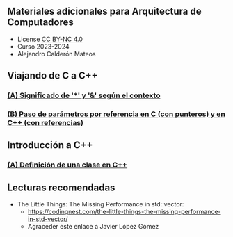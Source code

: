 ## Materiales adicionales para Arquitectura de Computadores

<html>
<ul>
<li> License <a href="http:/creativecommons.org/licenses/by-nc/4.0/">CC BY-NC 4.0</a> </li>
<li> Curso 2023-2024</li>
<li> Alejandro Calderón Mateos </li>
</ul>
</html>


## Viajando de C a C++

### [(A) Significado de '\*' y '&' según el contexto](de_c_a_cpp.md)

### [(B) Paso de parámetros por referencia en C (con punteros) y en C++ (con referencias)](de_c_a_cpp.md)


## Introducción a C++

### [(A) Definición de una clase en C++](intro_cpp.md)


## Lecturas recomendadas

 * The Little Things: The Missing Performance in std::vector:
   * https://codingnest.com/the-little-things-the-missing-performance-in-std-vector/
   * Agraceder este enlace a Javier López Gómez


